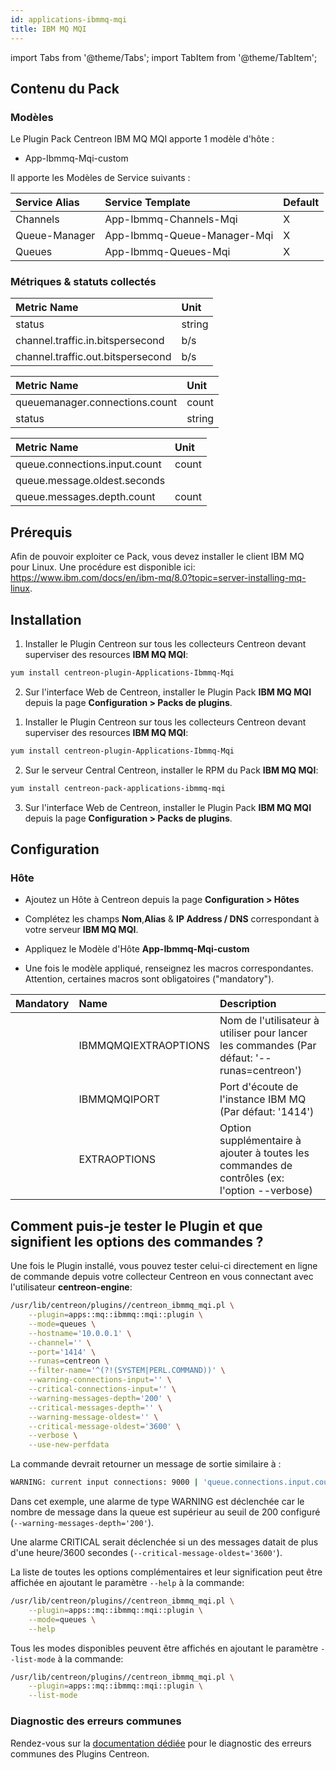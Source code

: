 ```yaml
---
id: applications-ibmmq-mqi
title: IBM MQ MQI
---
```

import Tabs from '@theme/Tabs';
import TabItem from '@theme/TabItem';


## Contenu du Pack

### Modèles

Le Plugin Pack Centreon IBM MQ MQI apporte 1 modèle d'hôte :
* App-Ibmmq-Mqi-custom

Il apporte les Modèles de Service suivants :

| Service Alias | Service Template            | Default |
|:--------------|:----------------------------|:--------|
| Channels      | App-Ibmmq-Channels-Mqi      | X       |
| Queue-Manager | App-Ibmmq-Queue-Manager-Mqi | X       |
| Queues        | App-Ibmmq-Queues-Mqi        | X       |

### Métriques & statuts collectés

<Tabs groupId="sync">
<TabItem value="Channels" label="Channels">

| Metric Name                       | Unit   |
|:----------------------------------|:-------|
| status                            | string |
| channel.traffic.in.bitspersecond  | b/s     |
| channel.traffic.out.bitspersecond | b/s    |

</TabItem>
<TabItem value="Queue-Manager" label="Queue-Manager">

| Metric Name                    | Unit   |
|:-------------------------------|:-------|
| queuemanager.connections.count | count  |
| status                         | string |

</TabItem>
<TabItem value="Queues" label="Queues">

| Metric Name                   | Unit  |
|:------------------------------|:------|
| queue.connections.input.count | count |
| queue.message.oldest.seconds  |       |
| queue.messages.depth.count    | count |

</TabItem>
</Tabs>

## Prérequis

Afin de pouvoir exploiter ce Pack, vous devez installer le client IBM MQ pour 
Linux. Une procédure est disponible ici: https://www.ibm.com/docs/en/ibm-mq/8.0?topic=server-installing-mq-linux. 

## Installation

<Tabs groupId="sync">
<TabItem value="Online License" label="Online License">

1. Installer le Plugin Centreon sur tous les collecteurs Centreon devant superviser des resources **IBM MQ MQI**:

```bash
yum install centreon-plugin-Applications-Ibmmq-Mqi
```

2. Sur l'interface Web de Centreon, installer le Plugin Pack **IBM MQ MQI** depuis la page **Configuration > Packs de plugins**.

</TabItem>
<TabItem value="Offline License" label="Offline License">

1. Installer le Plugin Centreon sur tous les collecteurs Centreon devant superviser des resources **IBM MQ MQI**:

```bash
yum install centreon-plugin-Applications-Ibmmq-Mqi
```

2. Sur le serveur Central Centreon, installer le RPM du Pack **IBM MQ MQI**:

```bash
yum install centreon-pack-applications-ibmmq-mqi
```

3. Sur l'interface Web de Centreon, installer le Plugin Pack **IBM MQ MQI** depuis la page **Configuration > Packs de plugins**.

</TabItem>
</Tabs>

## Configuration

### Hôte

* Ajoutez un Hôte à Centreon depuis la page **Configuration > Hôtes**
* Complétez les champs **Nom**,**Alias** & **IP Address / DNS** correspondant à votre serveur **IBM MQ MQI**.
* Appliquez le Modèle d'Hôte **App-Ibmmq-Mqi-custom**

* Une fois le modèle appliqué, renseignez les macros correspondantes. Attention, certaines macros sont obligatoires ("mandatory").

| Mandatory | Name                 | Description                                                                                  |
|:----------|:---------------------|:---------------------------------------------------------------------------------------------|
|           | IBMMQMQIEXTRAOPTIONS | Nom de l'utilisateur à utiliser pour lancer les commandes (Par défaut: '--runas=centreon')   |
|           | IBMMQMQIPORT         | Port d'écoute de l'instance IBM MQ (Par défaut: '1414')                                      |
|           | EXTRAOPTIONS         | Option supplémentaire à ajouter à toutes les commandes de contrôles (ex: l'option --verbose) |

## Comment puis-je tester le Plugin et que signifient les options des commandes ? 

Une fois le Plugin installé, vous pouvez tester celui-ci directement en ligne 
de commande depuis votre collecteur Centreon en vous connectant avec 
l'utilisateur **centreon-engine**:

```bash
/usr/lib/centreon/plugins//centreon_ibmmq_mqi.pl \
    --plugin=apps::mq::ibmmq::mqi::plugin \
    --mode=queues \
    --hostname='10.0.0.1' \
    --channel='' \
    --port='1414' \
    --runas=centreon \
    --filter-name='^(?!(SYSTEM|PERL.COMMAND))' \
    --warning-connections-input='' \
    --critical-connections-input='' \
    --warning-messages-depth='200' \
    --critical-messages-depth='' \
    --warning-message-oldest='' \
    --critical-message-oldest='3600' \
    --verbose \
    --use-new-perfdata 
```

La commande devrait retourner un message de sortie similaire à :

```bash
WARNING: current input connections: 9000 | 'queue.connections.input.count'=9000;;;0; 'queue.messages.depth.count'=20;200;;0; 'queue.message.oldest.seconds'=9000;;3600;; 
```

Dans cet exemple, une alarme de type WARNING est déclenchée car le nombre de message dans la queue est 
supérieur au seuil de 200 configuré (`--warning-messages-depth='200'`). 

Une alarme CRITICAL serait déclenchée si un des messages datait de plus d'une heure/3600 secondes (`--critical-message-oldest='3600'`). 

La liste de toutes les options complémentaires et leur signification peut être
affichée en ajoutant le paramètre `--help` à la commande:

```bash
/usr/lib/centreon/plugins//centreon_ibmmq_mqi.pl \
    --plugin=apps::mq::ibmmq::mqi::plugin \
    --mode=queues \
    --help
```

Tous les modes disponibles peuvent être affichés en ajoutant le paramètre 
`--list-mode` à la commande:

```bash
/usr/lib/centreon/plugins//centreon_ibmmq_mqi.pl \
    --plugin=apps::mq::ibmmq::mqi::plugin \
    --list-mode
```

### Diagnostic des erreurs communes

Rendez-vous sur la [documentation dédiée](../tutorials/troubleshooting-plugins)
pour le diagnostic des erreurs communes des Plugins Centreon.